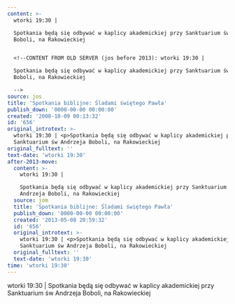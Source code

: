 ```yaml
---
content: >-
  wtorki 19:30 | 

  Spotkania będą się odbywać w kaplicy akademickiej przy Sanktuarium św Andrzeja
  Boboli, na Rakowieckiej


  <!--CONTENT FROM OLD SERVER (jos before 2013): wtorki 19:30 | 

  Spotkania będą się odbywać w kaplicy akademickiej przy Sanktuarium św Andrzeja
  Boboli, na Rakowieckiej         

  -->
source: jos
title: 'Spotkania biblijne: Śladami świętego Pawła'
publish_down: '0000-00-00 00:00:00'
created: '2008-10-09 00:13:32'
id: '656'
original_introtext: >-
  wtorki 19:30 | <p>Spotkania będą się odbywać w kaplicy akademickiej przy
  Sanktuarium św Andrzeja Boboli, na Rakowieckiej         
original_fulltext: ''
text-date: 'wtorki 19:30'
after-2013-move:
  content: >-
    wtorki 19:30 | 

    Spotkania będą się odbywać w kaplicy akademickiej przy Sanktuarium św
    Andrzeja Boboli, na Rakowieckiej
  source: jom
  title: 'Spotkania biblijne: Śladami świętego Pawła'
  publish_down: '0000-00-00 00:00:00'
  created: '2013-05-08 20:59:32'
  id: '656'
  original_introtext: >-
    wtorki 19:30 | <p>Spotkania będą się odbywać w kaplicy akademickiej przy
    Sanktuarium św Andrzeja Boboli, na Rakowieckiej
  original_fulltext: ''
  text-date: 'wtorki 19:30'
time: 'wtorki 19:30'
---
```

wtorki 19:30 | 
Spotkania będą się odbywać w kaplicy akademickiej przy Sanktuarium św Andrzeja Boboli, na Rakowieckiej

<!--CONTENT FROM OLD SERVER (jos before 2013): wtorki 19:30 | 
Spotkania będą się odbywać w kaplicy akademickiej przy Sanktuarium św Andrzeja Boboli, na Rakowieckiej         
-->

<!--{{json:{"created_date":"2008-10-09 00:13:32","publish_down":"0000-00-00 00:00:00","id":"656"}}}-->